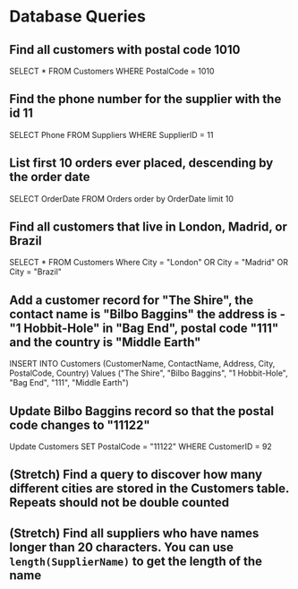 # Database Queries

## Find all customers with postal code 1010

SELECT \* FROM Customers
WHERE PostalCode = 1010

## Find the phone number for the supplier with the id 11

SELECT Phone FROM Suppliers
WHERE SupplierID = 11

## List first 10 orders ever placed, descending by the order date

SELECT OrderDate FROM Orders
order by OrderDate
limit 10

## Find all customers that live in London, Madrid, or Brazil

SELECT \* FROM Customers
Where City = "London" OR City = "Madrid" OR City = "Brazil"

## Add a customer record for "The Shire", the contact name is "Bilbo Baggins" the address is -"1 Hobbit-Hole" in "Bag End", postal code "111" and the country is "Middle Earth"

INSERT INTO Customers (CustomerName, ContactName, Address, City, PostalCode, Country)
Values ("The Shire", "Bilbo Baggins", "1 Hobbit-Hole", "Bag End", "111", "Middle Earth")

## Update Bilbo Baggins record so that the postal code changes to "11122"

Update Customers SET PostalCode = "11122"
WHERE CustomerID = 92

## (Stretch) Find a query to discover how many different cities are stored in the Customers table. Repeats should not be double counted

## (Stretch) Find all suppliers who have names longer than 20 characters. You can use `length(SupplierName)` to get the length of the name
